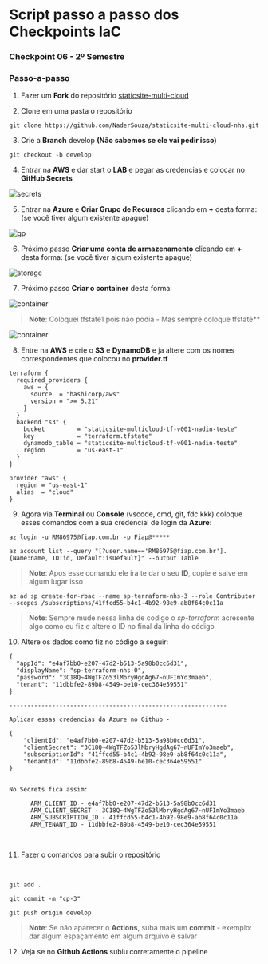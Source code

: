 # Script passo a passo dos Checkpoints IaC



### Checkpoint 06 - 2º Semestre

### Passo-a-passo

1. Fazer um **Fork** do repositório [staticsite-multi-cloud](https://github.com/kledsonhugo/staticsite-multi-cloud) 

2. Clone em uma pasta o repositório 

```
git clone https://github.com/NaderSouza/staticsite-multi-cloud-nhs.git
```

3. Crie a **Branch** develop **(Não sabemos se ele vai pedir isso)**

```
git checkout -b develop 
```

4. Entrar na **AWS** e dar start o **LAB** e pegar as credencias e colocar no **GitHub Secrets**

![secrets](/images/secret.png)


5. Entrar na **Azure** e **Criar Grupo de Recursos** clicando em **+** desta forma: (se você tiver algum existente apague)


![gp](/images/gp.png)


6. Próximo passo **Criar uma conta de armazenamento** clicando em **+** desta forma: (se você tiver algum existente apague)


![storage](/images/storage.png)

7. Próximo passo **Criar o container** desta forma:



![container](/images/conta1.png)



> **Note**: Coloquei tfstate1 pois não podia - Mas sempre coloque tfstate**

![container](/images/conta2.png)


8. Entre na **AWS** e crie o **S3** e **DynamoDB** e ja altere com os nomes correspondentes que colocou no **provider.tf**

```
terraform {
  required_providers {
    aws = {
      source  = "hashicorp/aws"
      version = ">= 5.21"
    }
  }
  backend "s3" {
    bucket         = "staticsite-multicloud-tf-v001-nadin-teste"
    key            = "terraform.tfstate"
    dynamodb_table = "staticsite-multicloud-tf-v001-nadin-teste"
    region         = "us-east-1"
  }
}

provider "aws" {
  region = "us-east-1"
  alias  = "cloud"
}
```


9. Agora via **Terminal** ou **Console** (vscode, cmd, git, fdc kkk) coloque esses comandos com a sua credencial de login da **Azure**:

```
az login -u RM86975@fiap.com.br -p Fiap@*****
```

```
az account list --query "[?user.name=='RM86975@fiap.com.br'].{Name:name, ID:id, Default:isDefault}" --output Table

```
> **Note**: Apos esse comando ele ira te dar o seu **ID**, copie e salve em algum lugar isso 

```
az ad sp create-for-rbac --name sp-terraform-nhs-3 --role Contributor --scopes /subscriptions/41ffcd55-b4c1-4b92-98e9-ab8f64c0c11a

```
> **Note**: Sempre mude nessa linha de codigo o *sp-terraform* acresente algo como eu fiz e altere o ID no final da linha do código


10. Altere os dados como fiz no código a seguir:

```
{
  "appId": "e4af7bb0-e207-47d2-b513-5a98b0cc6d31",
  "displayName": "sp-terraform-nhs-0",
  "password": "3C18Q~4WgTFZo53lMbryHgdAg67~nUFImYo3maeb",
  "tenant": "11dbbfe2-89b8-4549-be10-cec364e59551"
}

-------------------------------------------------------------

Aplicar essas credencias da Azure no Github - 

{
    "clientId": "e4af7bb0-e207-47d2-b513-5a98b0cc6d31",
    "clientSecret": "3C18Q~4WgTFZo53lMbryHgdAg67~nUFImYo3maeb",
    "subscriptionId": "41ffcd55-b4c1-4b92-98e9-ab8f64c0c11a",
    "tenantId": "11dbbfe2-89b8-4549-be10-cec364e59551"
}


No Secrets fica assim:

      ARM_CLIENT_ID - e4af7bb0-e207-47d2-b513-5a98b0cc6d31
      ARM_CLIENT_SECRET - 3C18Q~4WgTFZo53lMbryHgdAg67~nUFImYo3maeb
      ARM_SUBSCRIPTION_ID - 41ffcd55-b4c1-4b92-98e9-ab8f64c0c11a
      ARM_TENANT_ID - 11dbbfe2-89b8-4549-be10-cec364e59551
```

<br>

11. Fazer o comandos para subir o repositório

<br>

```
git add .
```
```
git commit -m "cp-3"
```
```
git push origin develop
```
> **Note**: Se não aparecer o **Actions**, suba mais um **commit** - exemplo: dar algum espaçamento em algum arquivo e salvar 


12. Veja se no **Github Actions** subiu corretamente o pipeline 
<br>
<br>
